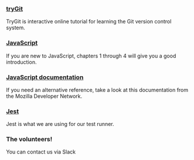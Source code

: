 ### [tryGit](https://try.github.io)
TryGit is interactive online tutorial for learning the Git version control system.

### [JavaScript](http://eloquentjavascript.net/)
If you are new to JavaScript, chapters 1 through 4 will give you a good introduction.

### [JavaScript documentation](https://developer.mozilla.org/en-US/docs/Web/JavaScript)
If you need an alternative reference, take a look at this documentation from the Mozilla Developer Network.

### [Jest](https://facebook.github.io/jest/)
Jest is what we are using for our test runner.

### The volunteers!
You can contact us via Slack

